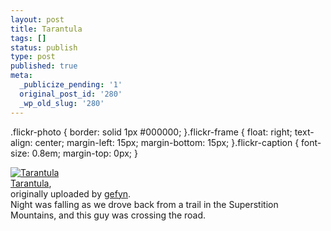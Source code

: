 ```yaml
---
layout: post
title: Tarantula
tags: []
status: publish
type: post
published: true
meta:
  _publicize_pending: '1'
  original_post_id: '280'
  _wp_old_slug: '280'
---
```

.flickr-photo { border: solid 1px #000000; }.flickr-frame {	float: right; text-align: center; margin-left: 15px; margin-bottom: 15px; }.flickr-caption { font-size: 0.8em; margin-top: 0px; }<div class="flickr-frame">	<a href="http://www.flickr.com/photos/28972979@N00/55087793/" title="photo sharing"><img src="http://static.flickr.com/26/55087793_4232759262_t.jpg" class="flickr-photo" alt="Tarantula" /></a><br />	<span class="flickr-caption">		<a href="http://www.flickr.com/photos/28972979@N00/55087793/">Tarantula</a>,<br /> originally uploaded by <a href="http://www.flickr.com/people/28972979@N00/">gefyn</a>.	</span></div>Night was falling as we drove back from a trail in the Superstition Mountains, and this guy was crossing the road.<br />
